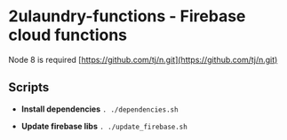 # 2ulaundry-functions - Firebase cloud functions

Node 8 is required [https://github.com/tj/n.git](https://github.com/tj/n.git)

## Scripts

- **Install dependencies** `. ./dependencies.sh`

- **Update firebase libs** `. ./update_firebase.sh`
